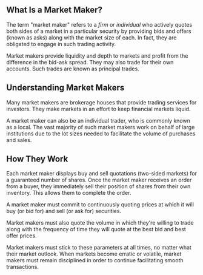 ## What Is a Market Maker?

The term "market maker" refers to a _firm_ or _individual_ who actively quotes both sides of a market in a particular security by providing bids and offers (known as asks) along with the market size of each. In fact, they are obligated to engage in such trading activity.

Market makers provide liquidity and depth to markets and profit from the difference in the bid-ask spread. They may also trade for their own accounts. Such trades are known as principal trades.

## Understanding Market Makers

Many market makers are brokerage houses that provide trading services for investors. They make markets in an effort to keep financial markets liquid.

A market maker can also be an individual trader, who is commonly known as a local. The vast majority of such market makers work on behalf of large institutions due to the lot sizes needed to facilitate the volume of purchases and sales.

## How They Work

Each market maker displays buy and sell quotations (two-sided markets) for a guaranteed number of shares. Once the market maker receives an order from a buyer, they immediately sell their position of shares from their own inventory. This allows them to complete the order.

A market maker must commit to continuously quoting prices at which it will buy (or bid for) and sell (or ask for) securities.

Market makers must also quote the volume in which they're willing to trade along with the frequency of time they will quote at the best bid and best offer prices.

Market makers must stick to these parameters at all times, no matter what their market outlook. When markets become erratic or volatile, market makers must remain disciplined in order to continue facilitating smooth transactions.

